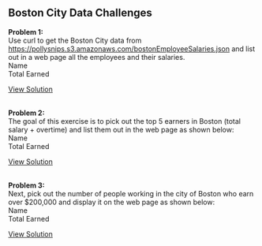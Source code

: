 ## Boston City Data Challenges


**Problem 1:**  
Use curl to get the Boston City data from https://pollysnips.s3.amazonaws.com/bostonEmployeeSalaries.json and list out in a web page all the employees and their salaries.     
Name     
Total Earned 
  
[View Solution](https://github.com/mionova/JavaScript-Playground/blob/main/small-projects/boston-city-data/index.html)   
&nbsp;  

**Problem 2:**  
The goal of this exercise is to pick out the top 5 earners in Boston (total salary + overtime) and list them out in the web page as shown below:     
Name     
Total Earned
  
[View Solution](https://github.com/mionova/JavaScript-Playground/blob/main/small-projects/boston-city-data/index1.html)   
&nbsp;  

**Problem 3:**  
Next, pick out the number of people working in the city of Boston who earn over $200,000 and display it on the web page as shown below:      
Name     
Total Earned 
  
[View Solution](https://github.com/mionova/JavaScript-Playground/blob/main/small-projects/boston-city-data/index2.html)   
&nbsp;  

